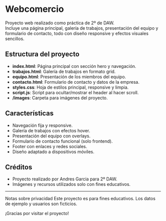 # Webcomercio

Proyecto web realizado como práctica de 2º de DAW.  
Incluye una página principal, galería de trabajos, presentación del equipo y formulario de contacto, todo con diseño responsive y efectos visuales sencillos.

## Estructura del proyecto

- **index.html**: Página principal con sección hero y navegación.
- **trabajos.html**: Galería de trabajos en formato grid.
- **equipo.html**: Presentación de los miembros del equipo.
- **contacto.html**: Formulario de contacto y datos de la empresa.
- **styles.css**: Hoja de estilos principal, responsive y limpia.
- **script.js**: Script para ocultar/mostrar el header al hacer scroll.
- **/images**: Carpeta para imágenes del proyecto.

## Características

- Navegación fija y responsive.
- Galería de trabajos con efectos hover.
- Presentación del equipo con overlays.
- Formulario de contacto funcional (solo frontend).
- Footer con enlaces y redes sociales.
- Diseño adaptado a dispositivos móviles.


## Créditos

- Proyecto realizado por Andres Garcia para 2º DAW.
- Imágenes y recursos utilizados solo con fines educativos.

---
Notas sobre privacidad
Este proyecto es para fines educativos. Los datos de ejemplo y usuarios son ficticios.

¡Gracias por visitar el proyecto!
